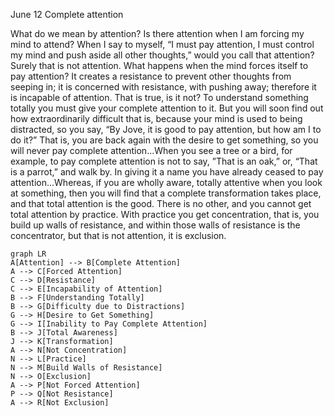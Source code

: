 June 12
Complete attention

What do we mean by attention? Is there attention when I am forcing my mind to attend? When I say to myself, “I must pay attention, I must control my mind and push aside all other thoughts,” would you call that attention? Surely that is not attention. What happens when the mind forces itself to pay attention? It creates a resistance to prevent other thoughts from seeping in; it is concerned with resistance, with pushing away; therefore it is incapable of attention. That is true, is it not?
To understand something totally you must give your complete attention to it. But you will soon find out how extraordinarily difficult that is, because your mind is used to being distracted, so you say, “By Jove, it is good to pay attention, but how am I to do it?” That is, you are back again with the desire to get something, so you will never pay complete attention...When you see a tree or a bird, for example, to pay complete attention is not to say, ”That is an oak,” or, “That is a parrot,” and walk by. In giving it a name you have already ceased to pay attention...Whereas, if you are wholly aware, totally attentive when you look at something, then you will find that a complete transformation takes place, and that total attention is the good. There is no other, and you cannot get total attention by practice. With practice you get concentration, that is, you build up walls of resistance, and within those walls of resistance is the concentrator, but that is not attention, it is exclusion.

```mermaid
graph LR
A[Attention] --> B[Complete Attention]
A --> C[Forced Attention]
C --> D[Resistance]
C --> E[Incapability of Attention]
B --> F[Understanding Totally]
B --> G[Difficulty due to Distractions]
G --> H[Desire to Get Something]
G --> I[Inability to Pay Complete Attention]
B --> J[Total Awareness]
J --> K[Transformation]
A --> N[Not Concentration]
N --> L[Practice]
N --> M[Build Walls of Resistance]
N --> O[Exclusion]
A --> P[Not Forced Attention]
P --> Q[Not Resistance]
A --> R[Not Exclusion]
```
